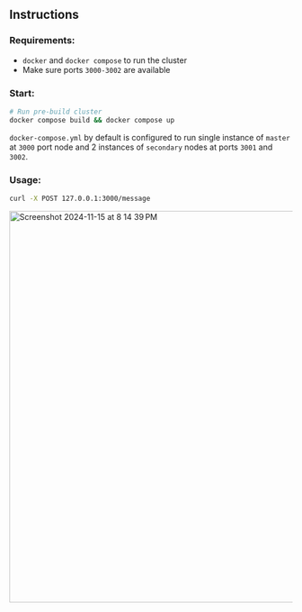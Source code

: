 ## Instructions
### Requirements:
* `docker` and `docker compose` to run the cluster
* Make sure ports `3000-3002` are available

### Start:
```bash
# Run pre-build cluster 
docker compose build && docker compose up
```
`docker-compose.yml` by default is configured to run single instance of `master` at `3000` port node and 2 instances of `secondary` nodes at ports `3001` and `3002`.

### Usage:
```bash
curl -X POST 127.0.0.1:3000/message
```
<img width="695" alt="Screenshot 2024-11-15 at 8 14 39 PM" src="https://github.com/user-attachments/assets/56bc87d1-a493-410c-852d-ae4eb912c96f">

